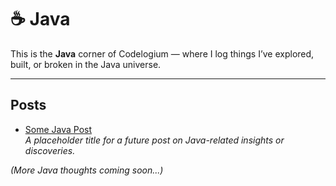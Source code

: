 # ☕ Java

This is the **Java** corner of Codelogium — where I log things I’ve explored, built, or broken in the Java universe.

---

## Posts

- [Some Java Post](some-java-post.md)  
  _A placeholder title for a future post on Java-related insights or discoveries._

*(More Java thoughts coming soon...)*
